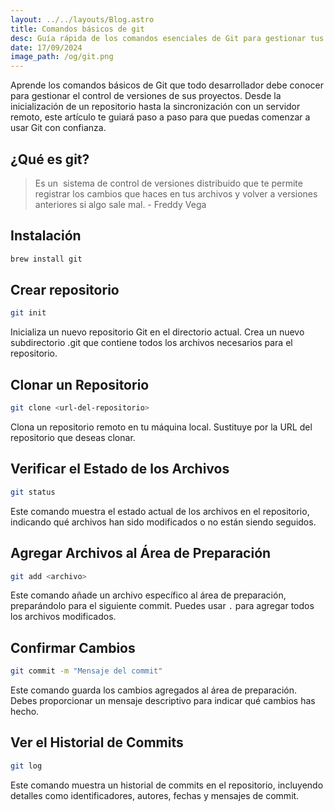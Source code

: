 ```yaml
---
layout: ../../layouts/Blog.astro
title: Comandos básicos de git 
desc: Guía rápida de los comandos esenciales de Git para gestionar tus proyectos con control de versiones.
date: 17/09/2024
image_path: /og/git.png
---
```


Aprende los comandos básicos de Git que todo desarrollador debe conocer para gestionar el control de versiones de sus proyectos.
Desde la inicialización de un repositorio hasta la sincronización con un servidor remoto, este artículo
te guiará paso a paso para que puedas comenzar a usar Git con confianza.

## ¿Qué es git?
> Es un  sistema de control de versiones distribuido que te permite registrar los cambios que haces en tus archivos y
volver a versiones anteriores si algo sale mal. - Freddy Vega

## Instalación
```bash
brew install git
```

## Crear repositorio
```bash
git init
```
Inicializa un nuevo repositorio Git en el directorio actual. Crea un nuevo subdirectorio .git que contiene todos los archivos necesarios para el repositorio.

## Clonar un Repositorio
```bash
git clone <url-del-repositorio>
```
Clona un repositorio remoto en tu máquina local. Sustituye <url-del-repositorio> por la URL del repositorio que deseas clonar.

## Verificar el Estado de los Archivos
```bash
git status
```
Este comando muestra el estado actual de los archivos en el repositorio, indicando qué archivos han sido modificados o no están siendo seguidos.

## Agregar Archivos al Área de Preparación
```bash
git add <archivo>
```
Este comando añade un archivo específico al área de preparación, preparándolo para el siguiente commit. Puedes usar `.` para agregar todos los archivos modificados.

## Confirmar Cambios
```bash
git commit -m "Mensaje del commit"
```
Este comando guarda los cambios agregados al área de preparación. Debes proporcionar un mensaje descriptivo para indicar qué cambios has hecho.

## Ver el Historial de Commits
```bash
git log
```
Este comando muestra un historial de commits en el repositorio, incluyendo detalles como identificadores, autores, fechas y mensajes de commit.
